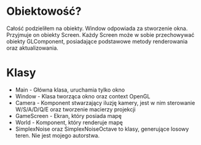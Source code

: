 # Obiektowość?
Całość podzieliłem na obiekty. Window odpowiada za stworzenie okna. Przyjmuje on obiekty Screen. Każdy Screen może w sobie przechowywać obiekty GLComponent, posiadające podstawowe metody renderowania oraz aktualizowania. 

# Klasy
 - Main - Główna klasa, uruchamia tylko okno
 - Window - Klasa tworząca okno oraz context OpenGL
 - Camera - Komponent stwarzający iluzję kamery, jest w nim sterowanie W/S/A/D/Q/E oraz tworzenie macierzy projekcji
 - GameScreen - Ekran, który posiada mapę
 - World - Komponent, który renderuje mapę
 - SimplexNoise oraz SimplexNoiseOctave to klasy, generujące losowy teren. Nie jest mojego autorstwa.